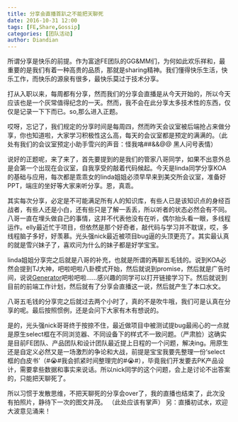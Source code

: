 ```yaml
---
title: 分享会直播首趴之不能把天聊死
date: 2016-10-31 12:00
tags: [FE,Share,Gossip]
categories: [团队活动]
author: Diandian
---
```


所谓分享是快乐的前提。作为富途FE团队的GG&MM们，为何如此欢乐祥和，最重要的是我们有着一种高贵的品质，那就是sharing精神。我们懂得快乐生活，快乐工作，而快乐的源泉有很多，最快乐莫过于技术分享。

打从入职以来，每周都有分享，然而我们的分享会直播是从今天开始的，所以今天应该也是一个灰常值得纪念的一天。然而，我不会在此分享太多技术性的东西，仅仅是记录一下下而已。so,那么进入正题。

<!--more-->

哎呀，忘记了，我们规定的分享时间是每周四，然而昨天会议室被后端抢占来做分享，你也知道啦，大家学习积极性这么高，每天的会议室都是预定的满满的。（此处有我们的会议室预定小助手雪兴的声音：怪我咯##&&@@ 黑人问号表情）

说好的正题呢，来了来了，首先要提到的是我们的管家八哥同学，如果不出意外总是会第一个出现在会议室，自我享受的敲着代码候起。今天是linda同学分享KOA的基础与应用，每次都是乖乖女的linda姐姐必须早早来到美交所会议室，准备好PPT，端庄的坐好等大家来听分享。恩，真乖。

其实每次分享，必定是不可能满足所有人的知识库，有些人已是该知识点的身经百战者，有些人还是小白，还有些只是了解一丢丢，所以听者的状态必然会有不同。八哥一直在埋头做自己的事情，这并不代表他没有在听，偶尔抬头看一眼，多线程运作。elly最近忙于项目，但依然是那个好奇者，敲代码与学习并不耽误，哎，多线程脑子多好，好羡慕。光头强nick最近被项目bug逼的头顶更亮了。其实最认真的就是雪兴妹子了，喜欢问为什么的妹子都是好学宝宝。

linda姐姐分享完之后就是八哥的补充，也就是所谓的再聊五毛钱的。说到KOA必然会提到TJ大神，吧啦吧啦八卦模式开始，然后就说到promise，然后就是广告时间，说说[Generator](https://www.toobug.net/article/learning_es6_generator.html)吧啦吧啦……感兴趣的同学可以打开链接学习下。然后就说到目前的前端工作计划，然后就有了分享会直播这一说，然后就产生了本口水文。

八哥五毛钱的分享完之后就过去两个小时了，真的不是吹牛哦，我们可是认真在分享的呢。最后按照惯例，还是会问下大家有木有想说的。

是的，光头强nick哥哥终于按捺不住，最近做项目中被测试提bug最闹心的一点就是原生select框在不同浏览器、不同设备下的样式不一致问题。（严肃脸）这确实是目前FE团队、产品团队和设计团队最近提上日程的一个问题，解决ing。用原生还是自定义必然又是一场激烈的争论和大战，前提是宝宝我要先整理一份‘select框的白皮书’（#😭#我会抓紧时间整理完的#😭#），毕竟我们开发要去PK产品设计，需要拿些数据和事实来说话。所以nick同学的这个问题，会上是讨论不出答案的，只能把天聊死了。

所以习惯于发散思维，不把天聊死的分享会over了，我的直播也结束了，此次没有拍照片，静待下一次的图文并茂。
（此处应该有掌声）
另：直播初试水，欢迎大波意见涌来！
